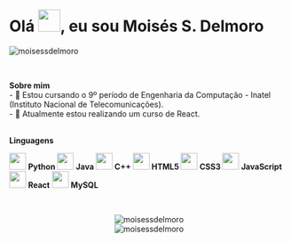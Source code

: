 <h1>Olá <img src="https://github.com/sudnyeshtalekar/sudnyeshtalekar/blob/master/Assets/Hi.gif" width="40px">, eu sou Moisés S. Delmoro</h1>
<p align="left"> <img src="https://komarev.com/ghpvc/?username=moisessdelmoro" alt="moisessdelmoro" /> </p>
&nbsp;&nbsp;&nbsp;&nbsp;&nbsp;&nbsp;&nbsp;&nbsp;&nbsp;&nbsp;&nbsp;&nbsp;&nbsp;&nbsp;&nbsp;&nbsp;&nbsp;&nbsp;&nbsp;&nbsp;&nbsp;&nbsp;&nbsp;&nbsp;&nbsp;&nbsp;&nbsp;&nbsp;&nbsp;&nbsp;&nbsp;&nbsp;&nbsp;&nbsp;&nbsp;&nbsp;&nbsp;&nbsp;&nbsp;&nbsp;&nbsp;&nbsp;&nbsp;&nbsp;&nbsp;&nbsp;&nbsp;&nbsp;&nbsp;&nbsp;&nbsp;&nbsp;&nbsp;&nbsp;&nbsp;&nbsp;&nbsp;&nbsp;&nbsp;<p align="left"><b>Sobre mim</b> <br>
- 🔭 Estou cursando o 9º período de Engenharia da Computação - Inatel (Instituto Nacional de Telecomunicações).<br/>
- 🌱 Atualmente estou realizando um curso de React.
&nbsp;&nbsp;&nbsp;&nbsp;&nbsp;&nbsp;&nbsp;&nbsp;&nbsp;&nbsp;&nbsp;&nbsp;&nbsp;&nbsp;&nbsp;&nbsp;&nbsp;&nbsp;&nbsp;&nbsp;&nbsp;&nbsp;&nbsp;&nbsp;&nbsp;&nbsp;&nbsp;&nbsp;&nbsp;&nbsp;&nbsp;&nbsp;&nbsp;&nbsp;&nbsp;&nbsp;&nbsp;&nbsp;&nbsp;&nbsp;&nbsp;&nbsp;&nbsp;&nbsp;&nbsp;&nbsp;&nbsp;&nbsp;&nbsp;&nbsp;&nbsp;&nbsp;&nbsp;&nbsp;&nbsp;&nbsp;&nbsp;&nbsp;&nbsp;&nbsp;&nbsp;&nbsp;&nbsp;
<p align="left"><b>Linguagens</b> <br>

<p>
<img height="30" src="https://www.flaticon.com/svg/static/icons/svg/1822/1822899.svg"/> <strong> Python </strong> 
<img height="30" src="https://www.flaticon.com/svg/static/icons/svg/226/226777.svg"/> <strong> Java </strong> 
<img height="30" src="https://www.flaticon.com/svg/static/icons/svg/919/919841.svg"/> <strong> C++ </strong>  
<img height="30" src="https://www.flaticon.com/svg/static/icons/svg/888/888859.svg"/> <strong> HTML5 </strong> 
<img height="30" src="https://www.flaticon.com/svg/static/icons/svg/888/888847.svg"/> <strong> CSS3 </strong> 
<img height="30" src="https://www.flaticon.com/svg/static/icons/svg/919/919828.svg"/> <strong> JavaScript </strong>   
<img height="30" src="https://www.flaticon.com/svg/static/icons/svg/919/919851.svg"/> <strong> React</strong>   
<img height="30" src="https://www.flaticon.com/svg/static/icons/svg/919/919836.svg"/> <strong> MySQL</strong> 


</p>
<br />
<p align="center"> <img src="https://github-readme-stats.vercel.app/api?username=moisessdelmoro&show_icons=true&theme=dark" alt="moisessdelmoro" /> 
<br />
<img src="https://github-readme-stats.vercel.app/api/top-langs/?username=moisessdelmoro&hide=jupyter%20notebook&show_icons=true&hide_border=true&theme=dark" alt="moisessdelmoro" />
<br />

</p>
